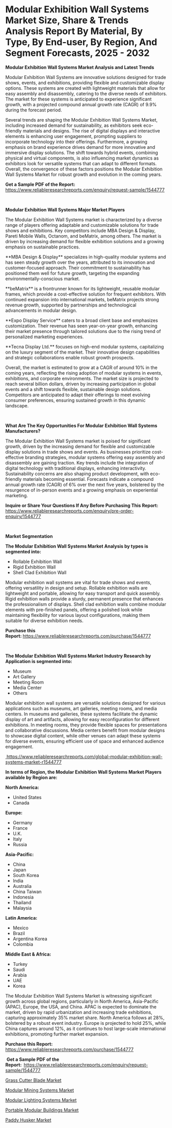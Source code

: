 <p><h1>Modular Exhibition Wall Systems Market Size, Share & Trends Analysis Report By Material, By Type, By End-user, By Region, And Segment Forecasts, 2025 - 2032</h1></p><p><strong>Modular Exhibition Wall Systems Market Analysis and Latest Trends</strong></p>
<p><p>Modular Exhibition Wall Systems are innovative solutions designed for trade shows, events, and exhibitions, providing flexible and customizable display options. These systems are created with lightweight materials that allow for easy assembly and disassembly, catering to the diverse needs of exhibitors. The market for these systems is anticipated to experience significant growth, with a projected compound annual growth rate (CAGR) of 9.9% during the forecast period. </p><p>Several trends are shaping the Modular Exhibition Wall Systems Market, including increased demand for sustainability, as exhibitors seek eco-friendly materials and designs. The rise of digital displays and interactive elements is enhancing user engagement, prompting suppliers to incorporate technology into their offerings. Furthermore, a growing emphasis on brand experience drives demand for more innovative and immersive display solutions. The shift towards hybrid events, combining physical and virtual components, is also influencing market dynamics as exhibitors look for versatile systems that can adapt to different formats. Overall, the convergence of these factors positions the Modular Exhibition Wall Systems Market for robust growth and evolution in the coming years.</p></p>
<p><strong>Get a Sample PDF of the Report:&nbsp;</strong> <a href="https://www.reliableresearchreports.com/enquiry/request-sample/1544777?utm_campaign=11&utm_medium=2&utm_source=Github&utm_content=ia&utm_term=17022025&utm_id=modular-exhibition-wall-systems">https://www.reliableresearchreports.com/enquiry/request-sample/1544777</a></p>
<p>&nbsp;</p>
<p><strong>Modular Exhibition Wall Systems Major Market Players</strong></p>
<p><p>The Modular Exhibition Wall Systems market is characterized by a diverse range of players offering adaptable and customizable solutions for trade shows and exhibitions. Key competitors include MBA Design & Display, Pareti Mobile Walls, Octanom, and beMatrix, among others. The market is driven by increasing demand for flexible exhibition solutions and a growing emphasis on sustainable practices.</p><p>**MBA Design & Display** specializes in high-quality modular systems and has seen steady growth over the years, attributed to its innovation and customer-focused approach. Their commitment to sustainability has positioned them well for future growth, targeting the expanding environmentally-conscious market.</p><p>**beMatrix** is a frontrunner known for its lightweight, reusable modular frames, which provide a cost-effective solution for frequent exhibitors. With continued expansion into international markets, beMatrix projects strong revenue growth, supported by partnerships and technological advancements in modular design.</p><p>**Expo Display Service** caters to a broad client base and emphasizes customization. Their revenue has seen year-on-year growth, enhancing their market presence through tailored solutions due to the rising trend of personalized marketing experiences.</p><p>**Tecna Display Ltd.** focuses on high-end modular systems, capitalizing on the luxury segment of the market. Their innovative design capabilities and strategic collaborations enable robust growth prospects. </p><p>Overall, the market is estimated to grow at a CAGR of around 10% in the coming years, reflecting the rising adoption of modular systems in events, exhibitions, and corporate environments. The market size is projected to reach several billion dollars, driven by increasing participation in global events and a shift towards flexible, sustainable design solutions. Competitors are anticipated to adapt their offerings to meet evolving consumer preferences, ensuring sustained growth in this dynamic landscape.</p></p>
<p>&nbsp;</p>
<p><strong>What Are The Key Opportunities For Modular Exhibition Wall Systems Manufacturers?</strong></p>
<p><p>The Modular Exhibition Wall Systems market is poised for significant growth, driven by the increasing demand for flexible and customizable display solutions in trade shows and events. As businesses prioritize cost-effective branding strategies, modular systems offering easy assembly and disassembly are gaining traction. Key trends include the integration of digital technology with traditional displays, enhancing interactivity. Sustainability concerns are also shaping product development, with eco-friendly materials becoming essential. Forecasts indicate a compound annual growth rate (CAGR) of 6% over the next five years, bolstered by the resurgence of in-person events and a growing emphasis on experiential marketing.</p></p>
<p><strong>Inquire or Share Your Questions If Any Before Purchasing This Report:</strong> <a href="https://www.reliableresearchreports.com/enquiry/pre-order-enquiry/1544777?utm_campaign=11&utm_medium=2&utm_source=Github&utm_content=ia&utm_term=17022025&utm_id=modular-exhibition-wall-systems">https://www.reliableresearchreports.com/enquiry/pre-order-enquiry/1544777</a></p>
<p>&nbsp;</p>
<p><strong>Market Segmentation</strong></p>
<p><strong>The Modular Exhibition Wall Systems Market Analysis by types is segmented into:</strong></p>
<p><ul><li>Rollable Exhibition Wall</li><li>Rigid Exhibition Wall</li><li>Shell Clad Exhibition Wall</li></ul></p>
<p><p>Modular exhibition wall systems are vital for trade shows and events, offering versatility in design and setup. Rollable exhibition walls are lightweight and portable, allowing for easy transport and quick assembly. Rigid exhibition walls provide a sturdy, permanent presence that enhances the professionalism of displays. Shell clad exhibition walls combine modular elements with pre-finished panels, offering a polished look while maintaining flexibility for various layout configurations, making them suitable for diverse exhibition needs.</p></p>
<p><strong>Purchase this Report:&nbsp;</strong><a href="https://www.reliableresearchreports.com/purchase/1544777?utm_campaign=11&utm_medium=2&utm_source=Github&utm_content=ia&utm_term=17022025&utm_id=modular-exhibition-wall-systems">https://www.reliableresearchreports.com/purchase/1544777</a></p>
<p>&nbsp;</p>
<p><strong>The Modular Exhibition Wall Systems Market Industry Research by Application is segmented into:</strong></p>
<p><ul><li>Museum</li><li>Art Gallery</li><li>Meeting Room</li><li>Media Center</li><li>Others</li></ul></p>
<p><p>Modular exhibition wall systems are versatile solutions designed for various applications such as museums, art galleries, meeting rooms, and media centers. In museums and galleries, these systems facilitate the dynamic display of art and artifacts, allowing for easy reconfiguration for different exhibitions. In meeting rooms, they provide flexible spaces for presentations and collaborative discussions. Media centers benefit from modular designs to showcase digital content, while other venues can adapt these systems for diverse events, ensuring efficient use of space and enhanced audience engagement.</p></p>
<p><a href="https://www.reliableresearchreports.com/global-modular-exhibition-wall-systems-market-r1544777?utm_campaign=11&utm_medium=2&utm_source=Github&utm_content=ia&utm_term=17022025&utm_id=modular-exhibition-wall-systems">&nbsp;https://www.reliableresearchreports.com/global-modular-exhibition-wall-systems-market-r1544777</a></p>
<p><strong>In terms of Region, the Modular Exhibition Wall Systems Market Players available by Region are:</strong></p>
<p>
    <p> <strong> North America: </strong>
        <ul>
            <li>United States</li>
            <li>Canada</li>
        </ul>
        </p> 
    <p> <strong> Europe: </strong>
        <ul>
            <li>Germany</li>
            <li>France</li>
            <li>U.K.</li>
            <li>Italy</li>
            <li>Russia</li>
        </ul>
        </p> 
    <p> <strong> Asia-Pacific: </strong>
        <ul>
            <li>China</li>
            <li>Japan</li>
            <li>South Korea</li>
            <li>India</li>
            <li>Australia</li>
            <li>China Taiwan</li>
            <li>Indonesia</li>
            <li>Thailand</li>
            <li>Malaysia</li>
        </ul>
        </p> 
    <p> <strong> Latin America: </strong>
        <ul>
            <li>Mexico</li>
            <li>Brazil</li>
            <li>Argentina Korea</li>
            <li>Colombia</li>
        </ul>
        </p> 
    <p> <strong> Middle East & Africa: </strong>
        <ul>
            <li>Turkey</li>
            <li>Saudi</li>
            <li>Arabia</li>
            <li>UAE</li>
            <li>Korea</li>
        </ul>
    </p>
    </p>
<p><p>The Modular Exhibition Wall Systems Market is witnessing significant growth across global regions, particularly in North America, Asia-Pacific (APAC), Europe, the USA, and China. APAC is expected to dominate the market, driven by rapid urbanization and increasing trade exhibitions, capturing approximately 35% market share. North America follows at 28%, bolstered by a robust event industry. Europe is projected to hold 25%, while China captures around 12%, as it continues to host large-scale international exhibitions, promoting further market expansion.</p></p>
<p><strong>Purchase this Report: </strong><a href="https://www.reliableresearchreports.com/purchase/1544777?utm_campaign=11&utm_medium=2&utm_source=Github&utm_content=ia&utm_term=17022025&utm_id=modular-exhibition-wall-systems">https://www.reliableresearchreports.com/purchase/1544777</a></p>
<p>&nbsp;<strong>Get a Sample PDF of the Report:&nbsp;&nbsp;</strong><a href="https://www.reliableresearchreports.com/enquiry/request-sample/1544777?utm_campaign=11&utm_medium=2&utm_source=Github&utm_content=ia&utm_term=17022025&utm_id=modular-exhibition-wall-systems">https://www.reliableresearchreports.com/enquiry/request-sample/1544777</a></p>
<p><strong></strong></p>
<p><p><a href="https://github.com/aidelndasse/Market-Research-Report-List-1/blob/main/grass-cutter-blade-market.md?utm_campaign=11&utm_medium=2&utm_source=Github&utm_content=ia&utm_term=17022025&utm_id=modular-exhibition-wall-systems">Grass Cutter Blade Market</a></p><p><a href="https://github.com/tszkintruca/Market-Research-Report-List-1/blob/main/modular-mining-systems-market.md?utm_campaign=11&utm_medium=2&utm_source=Github&utm_content=ia&utm_term=17022025&utm_id=modular-exhibition-wall-systems">Modular Mining Systems Market</a></p><p><a href="https://github.com/ivvrgibi/Market-Research-Report-List-1/blob/main/modular-lighting-systems-market.md?utm_campaign=11&utm_medium=2&utm_source=Github&utm_content=ia&utm_term=17022025&utm_id=modular-exhibition-wall-systems">Modular Lighting Systems Market</a></p><p><a href="https://github.com/amoakuolaopa/Market-Research-Report-List-1/blob/main/portable-modular-buildings-market.md?utm_campaign=11&utm_medium=2&utm_source=Github&utm_content=ia&utm_term=17022025&utm_id=modular-exhibition-wall-systems">Portable Modular Buildings Market</a></p><p><a href="https://github.com/abuugjetaj/Market-Research-Report-List-1/blob/main/paddy-husker-market.md?utm_campaign=11&utm_medium=2&utm_source=Github&utm_content=ia&utm_term=17022025&utm_id=modular-exhibition-wall-systems">Paddy Husker Market</a></p></p>